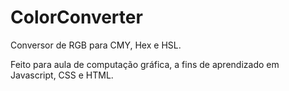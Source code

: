 # ColorConverter
Conversor de RGB para CMY, Hex e HSL.

Feito para aula de computação gráfica, a fins de aprendizado em Javascript, CSS e HTML.
